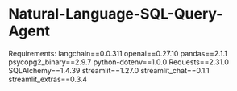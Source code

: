 # Natural-Language-SQL-Query-Agent

Requirements:
langchain==0.0.311
openai==0.27.10
pandas==2.1.1
psycopg2_binary==2.9.7
python-dotenv==1.0.0
Requests==2.31.0
SQLAlchemy==1.4.39
streamlit==1.27.0
streamlit_chat==0.1.1
streamlit_extras==0.3.4
